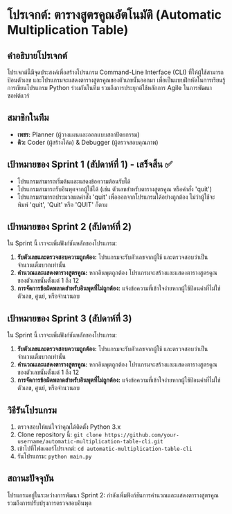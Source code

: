 # โปรเจกต์: ตารางสูตรคูณอัตโนมัติ (Automatic Multiplication Table)

## คำอธิบายโปรเจกต์
โปรเจกต์นี้มีจุดประสงค์เพื่อสร้างโปรแกรม Command-Line Interface (CLI) ที่ให้ผู้ใช้สามารถป้อนตัวเลข และโปรแกรมจะแสดงตารางสูตรคูณของตัวเลขนั้นออกมา เพื่อเป็นแบบฝึกหัดในการเรียนรู้การเขียนโปรแกรม Python ร่วมกันในทีม รวมถึงการประยุกต์ใช้หลักการ Agile ในการพัฒนาซอฟต์แวร์

## สมาชิกในทีม
*   **เพชร:** Planner (ผู้วางแผนและออกแบบสถาปัตยกรรม)
*   **ดิว:** Coder (ผู้สร้างโค้ด) & Debugger (ผู้ตรวจสอบคุณภาพ)

## เป้าหมายของ Sprint 1 (สัปดาห์ที่ 1) - **เสร็จสิ้น** ✅
*   โปรแกรมสามารถเริ่มต้นและแสดงข้อความต้อนรับได้
*   โปรแกรมสามารถรับอินพุตจากผู้ใช้ได้ (เช่น ตัวเลขสำหรับตารางสูตรคูณ หรือคำสั่ง 'quit')
*   โปรแกรมสามารถประมวลผลคำสั่ง 'quit' เพื่อออกจากโปรแกรมได้อย่างถูกต้อง ไม่ว่าผู้ใช้จะพิมพ์ 'quit', 'Quit' หรือ 'QUIT' ก็ตาม

## เป้าหมายของ Sprint 2 (สัปดาห์ที่ 2)
ใน Sprint นี้ เราจะเพิ่มฟังก์ชันหลักของโปรแกรม:
1.  **รับตัวเลขและตรวจสอบความถูกต้อง:** โปรแกรมจะรับตัวเลขจากผู้ใช้ และตรวจสอบว่าเป็นจำนวนเต็มบวกเท่านั้น
2.  **คำนวณและแสดงตารางสูตรคูณ:** หากอินพุตถูกต้อง โปรแกรมจะสร้างและแสดงตารางสูตรคูณของตัวเลขนั้นตั้งแต่ 1 ถึง 12
3.  **การจัดการข้อผิดพลาดสำหรับอินพุตที่ไม่ถูกต้อง:** แจ้งข้อความที่เข้าใจง่ายหากผู้ใช้ป้อนค่าที่ไม่ใช่ตัวเลข, ศูนย์, หรือจำนวนลบ

   ## เป้าหมายของ Sprint 3 (สัปดาห์ที่ 3)
ใน Sprint นี้ เราจะเพิ่มฟังก์ชันหลักของโปรแกรม:
1.  **รับตัวเลขและตรวจสอบความถูกต้อง:** โปรแกรมจะรับตัวเลขจากผู้ใช้ และตรวจสอบว่าเป็นจำนวนเต็มบวกเท่านั้น
2.  **คำนวณและแสดงตารางสูตรคูณ:** หากอินพุตถูกต้อง โปรแกรมจะสร้างและแสดงตารางสูตรคูณของตัวเลขนั้นตั้งแต่ 1 ถึง 12
3.  **การจัดการข้อผิดพลาดสำหรับอินพุตที่ไม่ถูกต้อง:** แจ้งข้อความที่เข้าใจง่ายหากผู้ใช้ป้อนค่าที่ไม่ใช่ตัวเลข, ศูนย์, หรือจำนวนลบ

## วิธีรันโปรแกรม
1.  ตรวจสอบให้แน่ใจว่าคุณได้ติดตั้ง Python 3.x
2.  Clone repository นี้:
    `git clone https://github.com/your-username/automatic-multiplication-table-cli.git`
3.  เข้าไปที่โฟลเดอร์โปรเจกต์:
    `cd automatic-multiplication-table-cli`
4.  รันโปรแกรม:
    `python main.py`

## สถานะปัจจุบัน
โปรแกรมอยู่ในระหว่างการพัฒนา Sprint 2: กำลังเพิ่มฟังก์ชันการคำนวณและแสดงตารางสูตรคูณ รวมถึงการปรับปรุงการตรวจสอบอินพุต
